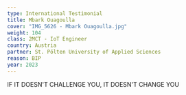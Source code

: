 ```yaml
---
type: International Testimonial
title: Mbark Ouagoulla
cover: "IMG_5626 - Mbark Ouagoulla.jpg"
weight: 104
class: 2MCT - IoT Engineer
country: Austria
partner: St. Pölten University of Applied Sciences
reason: BIP
year: 2023
---
```


IF IT DOESN'T CHALLENGE YOU, IT
DOESN'T CHANGE YOU